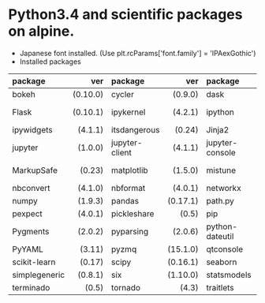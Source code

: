 Python3.4 and scientific packages on alpine.
========

- Japanese font installed. (Use plt.rcParams['font.family'] = 'IPAexGothic')
- Installed packages

package|ver|package|ver|package|ver|package|ver
:--|--:|:--|--:|:--|--:|:--|--:
bokeh|(0.10.0)|cycler|(0.9.0)|dask|(0.7.5)|decorator|(4.0.5)
Flask|(0.10.1)|ipykernel|(4.2.1)|ipython|(4.0.1)|ipython-genutils|(0.1.0)
ipywidgets|(4.1.1)|itsdangerous|(0.24)|Jinja2|(2.8)|jsonschema|(2.5.1)
jupyter|(1.0.0)|jupyter-client|(4.1.1)|jupyter-console|(4.0.3)|jupyter-core|(4.0.6)
MarkupSafe|(0.23)|matplotlib|(1.5.0)|mistune|(0.7.1)|more-itertools|(2.2)
nbconvert|(4.1.0)|nbformat|(4.0.1)|networkx|(1.10)|notebook|(4.0.6)
numpy|(1.9.3)|pandas|(0.17.1)|path.py|(8.1.2)|patsy|(0.4.1)
pexpect|(4.0.1)|pickleshare|(0.5)|pip|(7.1.2)|ptyprocess|(0.5)
Pygments|(2.0.2)|pyparsing|(2.0.6)|python-dateutil|(2.4.2)|pytz|(2015.7)
PyYAML|(3.11)|pyzmq|(15.1.0)|qtconsole|(4.1.1)|requests|(2.8.1)
scikit-learn|(0.17)|scipy|(0.16.1)|seaborn|(0.6.0)|setuptools|(12.0.5)
simplegeneric|(0.8.1)|six|(1.10.0)|statsmodels|(0.6.1)|sympy|(0.7.6.1)
terminado|(0.5)|tornado|(4.3)|traitlets|(4.0.0)|Werkzeug|(0.11.2)
